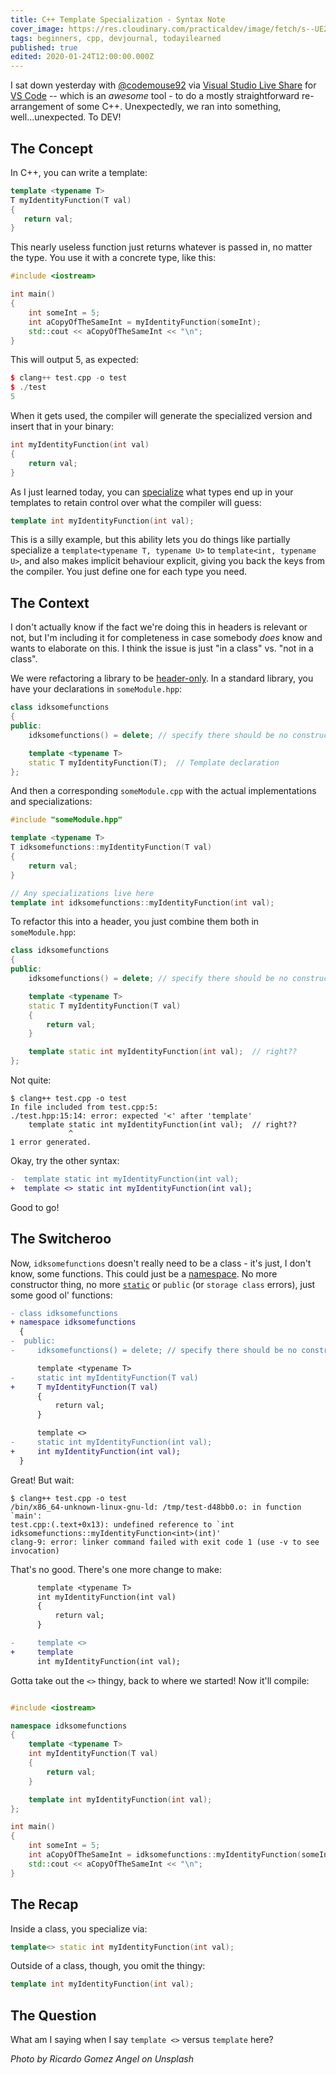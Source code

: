 ```yaml
---
title: C++ Template Specialization - Syntax Note
cover_image: https://res.cloudinary.com/practicaldev/image/fetch/s--UE24ZL6H--/c_imagga_scale,f_auto,fl_progressive,h_420,q_auto,w_1000/https://thepracticaldev.s3.amazonaws.com/i/r405j8k2c1z9pm0lmrl7.jpg
tags: beginners, cpp, devjournal, todayilearned
published: true
edited: 2020-01-24T12:00:00.000Z
---
```

I sat down yesterday with [@codemouse92](https://dev.to/codemouse92/) via [Visual Studio Live Share](https://marketplace.visualstudio.com/items?itemName=MS-vsliveshare.vsliveshare) for [VS Code](https://code.visualstudio.com/) -- which is an *awesome* tool - to do a mostly straightforward re-arrangement of some C++.  Unexpectedly, we ran into something, well...unexpected.  To DEV!

## The Concept

In C++, you can write a template:

```cpp
template <typename T>
T myIdentityFunction(T val)
{
   return val;
}
```

This nearly useless function just returns whatever is passed in, no matter the type.  You use it with a concrete type, like this:

```cpp
#include <iostream>

int main()
{
    int someInt = 5;
    int aCopyOfTheSameInt = myIdentityFunction(someInt);
    std::cout << aCopyOfTheSameInt << "\n";
}
```

This will output 5, as expected:

```cpp
$ clang++ test.cpp -o test
$ ./test
5
```

When it gets used, the compiler will generate the specialized version and insert that in your binary:

```cpp
int myIdentityFunction(int val)
{
    return val;
}
```

As I just learned today, you can [specialize](https://en.cppreference.com/w/cpp/language/template_specialization) what types end up in your templates to retain control over what the compiler will guess:

```cpp
template int myIdentityFunction(int val);
```

This is a silly example, but this ability lets you do things like partially specialize a `template<typename T, typename U>` to `template<int, typename U>`, and also makes implicit behaviour explicit, giving you back the keys from the compiler.  You just define one for each type you need.

## The Context

I don't actually know if the fact we're doing this in headers is relevant or not, but I'm including it for completeness in case somebody *does* know and wants to elaborate on this.  I think the issue is just "in a class" vs. "not in a class".

We were refactoring a library to be [header-only](https://en.wikipedia.org/wiki/Header-only).  In a standard library, you have your declarations in `someModule.hpp`:

```cpp
class idksomefunctions
{
public:
    idksomefunctions() = delete; // specify there should be no constructor

    template <typename T>
    static T myIdentityFunction(T);  // Template declaration
};
```

And then a corresponding `someModule.cpp` with the actual implementations and specializations:

```cpp
#include "someModule.hpp"

template <typename T>
T idksomefunctions::myIdentityFunction(T val)
{
    return val;
}

// Any specializations live here
template int idksomefunctions::myIdentityFunction(int val);
```

To refactor this into a header, you just combine them both in `someModule.hpp`:

```cpp
class idksomefunctions
{
public:
    idksomefunctions() = delete; // specify there should be no constructor

    template <typename T>
    static T myIdentityFunction(T val)
    {
        return val;
    }

    template static int myIdentityFunction(int val);  // right??
};
```

Not quite:

```
$ clang++ test.cpp -o test
In file included from test.cpp:5:
./test.hpp:15:14: error: expected '<' after 'template'
    template static int myIdentityFunction(int val);  // right??
             ^
1 error generated.
```

Okay, try the other syntax:

```diff
-  template static int myIdentityFunction(int val);
+  template <> static int myIdentityFunction(int val);
```

Good to go!

## The Switcheroo

Now, `idksomefunctions` doesn't really need to be a class - it's just, I don't know, some functions.  This could just be a [namespace](https://en.cppreference.com/w/cpp/language/namespace).  No more constructor thing, no more [`static`](https://en.cppreference.com/w/cpp/language/static) or `public` (or `storage class` errors), just some good ol' functions:

```diff
- class idksomefunctions
+ namespace idksomefunctions
  {
-  public:
-     idksomefunctions() = delete; // specify there should be no constructor

      template <typename T>
-     static int myIdentityFunction(T val)
+     T myIdentityFunction(T val)
      {
          return val;
      }

      template <>
-     static int myIdentityFunction(int val);
+     int myIdentityFunction(int val);
  }
```

Great!  But wait:

```
$ clang++ test.cpp -o test
/bin/x86_64-unknown-linux-gnu-ld: /tmp/test-d48bb0.o: in function `main':
test.cpp:(.text+0x13): undefined reference to `int idksomefunctions::myIdentityFunction<int>(int)'
clang-9: error: linker command failed with exit code 1 (use -v to see invocation)
```

That's no good.  There's one more change to make:

```diff
      template <typename T>
      int myIdentityFunction(int val)
      {
          return val;
      }

-     template <>
+     template
      int myIdentityFunction(int val);
```

Gotta take out the `<>` thingy, back to where we started!  Now it'll compile:

```cpp

#include <iostream>

namespace idksomefunctions
{
    template <typename T>
    int myIdentityFunction(T val)
    {
        return val;
    }

    template int myIdentityFunction(int val);
};

int main()
{
    int someInt = 5;
    int aCopyOfTheSameInt = idksomefunctions::myIdentityFunction(someInt);
    std::cout << aCopyOfTheSameInt << "\n";
}
```

## The Recap

Inside a class, you specialize via:

```cpp
template<> static int myIdentityFunction(int val);
```

Outside of a class, though, you omit the thingy:

```cpp
template int myIdentityFunction(int val);
```

## The Question

What am I saying when I say `template <>` versus `template` here?

*Photo by Ricardo Gomez Angel on Unsplash*